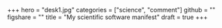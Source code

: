 +++
hero = "desk1.jpg"
categories = ["science", "comment"]
github = ""
figshare = ""
title = "My scientific software manifest"
draft = true
+++
